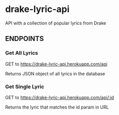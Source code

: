 # drake-lyric-api
API with a collection of popular lyrics from Drake

## ENDPOINTS

### Get All Lyrics
GET to https://drake-lyric-api.herokuapp.com/api

Returns JSON object of all lyrics in the database

### Get Single Lyric
GET to https://drake-lyric-api.herokuapp.com/api/:id

Returns the lyric that matches the id param in URL

